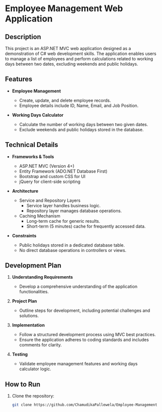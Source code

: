 # Employee Management Web Application

## Description

This project is an ASP.NET MVC web application designed as a demonstration of C# web development skills. The application enables users to manage a list of employees and perform calculations related to working days between two dates, excluding weekends and public holidays.

## Features

- **Employee Management**
  - Create, update, and delete employee records.
  - Employee details include ID, Name, Email, and Job Position.

- **Working Days Calculator**
  - Calculate the number of working days between two given dates.
  - Exclude weekends and public holidays stored in the database.

## Technical Details

- **Frameworks & Tools**
  - ASP.NET MVC (Version 4+)
  - Entity Framework (ADO.NET Database First)
  - Bootstrap and custom CSS for UI
  - jQuery for client-side scripting

- **Architecture**
  - Service and Repository Layers
    - Service layer handles business logic.
    - Repository layer manages database operations.
  - Caching Mechanism
    - Long-term cache for generic results.
    - Short-term (5 minutes) cache for frequently accessed data.

- **Constraints**
  - Public holidays stored in a dedicated database table.
  - No direct database operations in controllers or views.
    
## Development Plan

1. **Understanding Requirements**
   - Develop a comprehensive understanding of the application functionalities.

2. **Project Plan**
   - Outline steps for development, including potential challenges and solutions.

3. **Implementation**
   - Follow a structured development process using MVC best practices.
   - Ensure the application adheres to coding standards and includes comments for clarity.

4. **Testing**
   - Validate employee management features and working days calculator logic.

## How to Run

1. Clone the repository:
   ```bash
   git clone https://github.com/ChamudikaPallewela/Employee-Management-Web-Application.git
